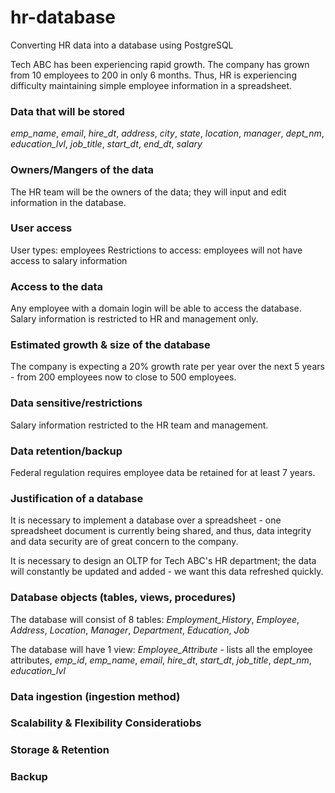 # hr-database
Converting HR data into a database using PostgreSQL


Tech ABC has been experiencing rapid growth. The company has grown from 10 employees
to 200 in only 6 months. Thus, HR is experiencing difficulty maintaining simple 
employee information in a spreadsheet.
 

### Data that will be stored
*emp_name*, *email*, *hire_dt*, *address*, *city*, *state*, *location*, *manager*, *dept_nm*, *education_lvl*,
*job_title*, *start_dt*, *end_dt*, *salary*

### Owners/Mangers of the data
The HR team will be the owners of the data; they will input and edit information in the 
database.
 
### User access
User types: employees
Restrictions to access: employees will not have access to salary information

### Access to the data
Any employee with a domain login will be able to access the database. Salary information is
restricted to HR and management only.
 
### Estimated growth & size of the database
The company is expecting a 20% growth rate per year over the next 5 years - from 200 employees now
to close to 500 employees.
 
### Data sensitive/restrictions
Salary information restricted to the HR team and management. 
 
### Data retention/backup
Federal regulation requires employee data be retained for at least 7 years.
 
### Justification of a database
It is necessary to implement a database over a spreadsheet - one spreadsheet document is 
currently being shared, and thus, data integrity and data security are of great concern to the company.

It is necessary to design an OLTP for Tech ABC's HR department; the data will constantly be updated and added - 
we want this data refreshed quickly.
 
### Database objects (tables, views, procedures)
The database will consist of 8 tables: *Employment_History*, *Employee*, *Address*,
*Location*, *Manager*, *Department*, *Education*, *Job*

The database will have 1 view: *Employee_Attribute* - lists all the employee attributes,
*emp_id*, *emp_name*, *email*, *hire_dt*, *start_dt*, *job_title*, *dept_nm*, *education_lvl*

### Data ingestion (ingestion method)
 
### Scalability & Flexibility Consideratiobs

### Storage & Retention


### Backup